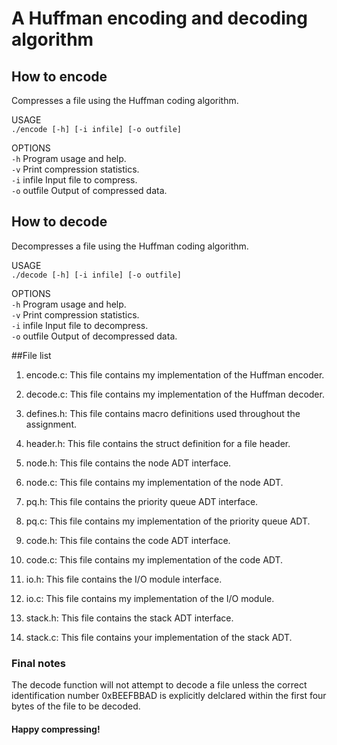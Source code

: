 # A Huffman encoding and decoding algorithm  
  
## How to encode  

  Compresses a file using the Huffman coding algorithm.
  
USAGE  
  `./encode [-h] [-i infile] [-o outfile]`  
  
OPTIONS  
  `-h`             Program usage and help.  
  `-v`             Print compression statistics.  
  `-i` infile      Input file to compress.  
  `-o` outfile     Output of compressed data.  

## How to decode  
  
  Decompresses a file using the Huffman coding algorithm.  

USAGE  
  `./decode [-h] [-i infile] [-o outfile]`  

OPTIONS  
  `-h`             Program usage and help.  
  `-v`             Print compression statistics.  
  `-i` infile      Input file to decompress.  
  `-o` outfile     Output of decompressed data.  
  
##File list  
1. encode.c: This file contains my implementation of the Huffman encoder.  
  
2. decode.c: This file contains my implementation of the Huffman decoder.  
  
3. defines.h: This file contains macro definitions used throughout the assignment.  
    
4. header.h: This file contains the struct definition for a file header.  
  
5. node.h: This file contains the node ADT interface.  
  
6. node.c: This file contains my implementation of the node ADT.  
  
7. pq.h: This file contains the priority queue ADT interface.  
  
8. pq.c: This file contains my implementation of the priority queue ADT.  
  
9. code.h: This file contains the code ADT interface.    
  
10. code.c: This file contains my implementation of the code ADT.  
  
11. io.h: This file contains the I/O module interface.  

12. io.c: This file contains my implementation of the I/O module.  
  
13. stack.h: This file contains the stack ADT interface.  
  
14. stack.c: This file contains your implementation of the stack ADT.  
  
### Final notes  
The decode function will not attempt to decode a file unless the correct identification number 0xBEEFBBAD is explicitly delclared within the first four bytes of the file to be decoded.  
#### Happy compressing!

